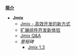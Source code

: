 [**简介**](README "世开科技简介")

<!-- - [Hello World](zh-cn/hello-world "the best RAD platform") -->


* **Jmix**
  * [Jmix - 高效开发的新方式](zh-cn/jmix/jmix-introduction "Jmix - 业务系统高效开发的新方式")
  * [扩展组件开发新体验](zh-cn/jmix/jmix-new-dev-way "Jmix 扩展组件开发新体验")
  <!-- * [REST API 的不同写法](zh-cn/jmix/jmix-rest-diff-ways "Jmix Rest API") -->
  * [Jmix Q&A](zh-cn/jmix/jmix-qa "Jmix Q&A")
  * *里程碑*
    * [Jmix 1.3](zh-cn/jmix/releases/jmix-1.3 "Jmix1.3 版本")

    
